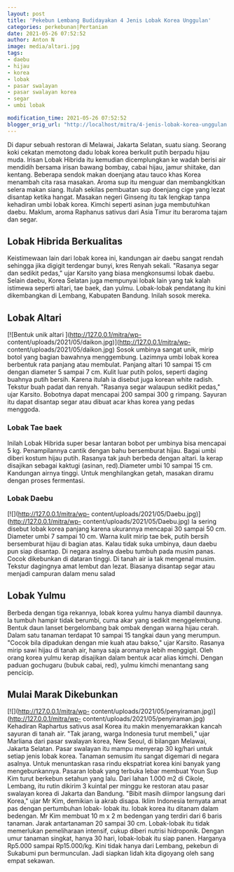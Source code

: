 ```yaml
---
layout: post
title: 'Pekebun Lembang Budidayakan 4 Jenis Lobak Korea Unggulan'
categories: perkebunan|Pertanian
date: 2021-05-26 07:52:52
author: Anton N
image: media/altari.jpg
tags:
- daebu
- hijau
- korea
- lobak
- pasar swalayan
- pasar swalayan korea
- segar
- umbi lobak

modification_time: 2021-05-26 07:52:52
blogger_orig_url: "http://localhost/mitra/4-jenis-lobak-korea-unggulan.html"
---
```


Di dapur sebuah restoran di Melawai, Jakarta Selatan, suatu siang. Seorang
koki cekatan memotong dadu lobak korea berkulit putih berpadu hijau muda.
Irisan Lobak Hibrida itu kemudian dicemplungkan ke wadah berisi air mendidih
bersama irisan bawang bombay, cabai hijau, jamur shiitake, dan kentang.
Beberapa sendok makan doenjang atau tauco khas Korea menambah cita rasa
masakan. Aroma sup itu menguar dan membangkitkan selera makan siang. Itulah
sekilas pembuatan sup doenjang cige yang lezat disantap ketika hangat. Masakan
negeri Ginseng itu tak lengkap tanpa kehadiran umbi lobak korea. Kimchi
seperti asinan juga membutuhkan daebu. Maklum, aroma Raphanus sativus dari
Asia Timur itu beraroma tajam dan segar.

## Lobak Hibrida Berkualitas

Keistimewaan lain dari lobak korea ini, kandungan air daebu sangat rendah
sehingga jika digigit terdengar bunyi, kres Renyah sekali. "Rasanya segar dan
sedikit pedas," ujar Karsito yang biasa mengkonsumsi lobak daebu. Selain
daebu, Korea Selatan juga mempunyai lobak lain yang tak kalah istimewa seperti
altari, tae baek, dan yulmu. Lobak-lobak pendatang itu kini dikembangkan di
Lembang, Kabupaten Bandung. Inilah sosok mereka.

## Lobak Altari

[![Bentuk unik altari ](http://127.0.0.1/mitra/wp-
content/uploads/2021/05/daikon.jpg)](http://127.0.0.1/mitra/wp-
content/uploads/2021/05/daikon.jpg) Sosok umbinya sangat unik, mirip botol
yang bagian bawahnya menggembung. Lazimnya umbi lobak korea berbentuk rata
panjang atau membulat. Panjang altari 10 sampai 15 cm dengan diameter 5 sampai
7 cm. Kulit luar putih polos, seperti daging buahnya putih bersih. Karena
itulah ia disebut juga korean white radish. Tekstur buah padat dan renyah.
"Rasanya segar walaupun sedikit pedas," ujar Karsito. Bobotnya dapat mencapai
200 sampai 300 g rimpang. Sayuran itu dapat disantap segar atau dibuat acar
khas korea yang pedas menggoda.

### Lobak Tae baek

Inilah Lobak Hibrida super besar lantaran bobot per umbinya bisa mencapai 5
kg. Penampilannya cantik dengan bahu bersemburat hijau. Bagai umbi diberi
kostum hijau putih. Rasanya tak jauh berbeda dengan altari. Ia kerap disajikan
sebagai kaktugi (asinan, red).Diameter umbi 10 sampai 15 cm. Kandungan airnya
tinggi. Untuk menghilangkan getah, masakan diramu dengan proses fermentasi.

### Lobak Daebu

[![](http://127.0.0.1/mitra/wp-
content/uploads/2021/05/Daebu.jpg)](http://127.0.0.1/mitra/wp-
content/uploads/2021/05/Daebu.jpg) Ia sering disebut lobak korea panjang
karena ukurannya mencapai 30 sampai 50 cm. Diameter umbi 7 sampai 10 cm. Warna
kulit mirip tae bek, putih bersih bersemburat hijau di bagian atas. Kalau
tidak suka umbinya, daun daebu pun siap disantap. Di negara asalnya daebu
tumbuh pada musim panas. Cocok dikebunkan di dataran tinggi. Di tanah air ia
tak mengenal musim. Tekstur dagingnya amat lembut dan lezat. Biasanya disantap
segar atau menjadi campuran dalam menu salad

## Lobak Yulmu

Berbeda dengan tiga rekannya, lobak korea yulmu hanya diambil daunnya. Ia
tumbuh hampir tidak berumbi, cuma akar yang sedikit menggelembung. Bentuk daun
lanset bergelombang bak ombak dengan warna hijau cerah. Dalam satu tanaman
terdapat 10 sampai 15 tangkai daun yang merumpun. "Cocok bila dipadukan dengan
mie kuah atau bakso," ujar Karsito. Rasanya mirip sawi hijau di tanah air,
hanya saja aromanya lebih menggigit. Oleh orang korea yulmu kerap disajikan
dalam bentuk acar alias kimchi. Dengan paduan gochugaru (bubuk cabai, red),
yulmu kimchi menantang sang pencicip.

## Mulai Marak Dikebunkan

[![](http://127.0.0.1/mitra/wp-
content/uploads/2021/05/penyiraman.jpg)](http://127.0.0.1/mitra/wp-
content/uploads/2021/05/penyiraman.jpg) Kehadiran Raphartus sativus asal Korea
itu makin menyemarakkan kancah sayuran di tanah air. "Tak jarang, warga
Indonesia turut membeli," ujar Marliana dari pasar swalayan korea, New Seoul,
di bilangan Melawai, Jakarta Selatan. Pasar swalayan itu mampu menyerap 30
kg/hari untuk setiap jenis lobak korea. Tanaman semusim itu sangat digemari di
negara asalnya. Untuk menuntaskan rasa rindu ekspatriat korea kini banyak yang
mengebunkannya. Pasaran lobak yang terbuka lebar membuat Youn Sup Kim turut
berkebun setahun yang lalu. Dari lahan 1.000 m2 di Cikole, Lembang, itu rutin
dikirim 3 kuintal per minggu ke restoran atau pasar swalayan korea di Jakarta
dan Bandung. "Bibit masih diimpor langsung dari Korea," ujar Mr Kim, demikian
ia akrab disapa. Iklim Indonesia ternyata amat pas dengan pertumbuhan lobak-
lobak itu. lobak korea itu ditanam dalam bedengan. Mr Kim membuat 10 m x 2 m
bedengan yang terdiri dari 6 baris tanaman. Jarak antartanaman 20 sampai 30
cm. Lobak-lobak itu tidak memerlukan pemeliharaan intensif, cukup diberi
nutrisi hidroponik. Dengan umur tanaman singkat, hanya 30 hari, lobak-lobak
itu siap panen. Harganya Rp5.000 sampai Rp15.000/kg. Kini tidak hanya dari
Lembang, pekebun di Sukabumi pun bermunculan. Jadi siapkan lidah kita digoyang
oleh sang empat sekawan.


